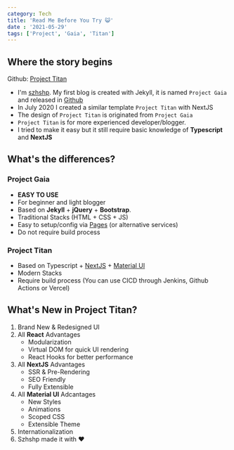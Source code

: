 ```yaml
---
category: Tech
title: 'Read Me Before You Try 😺'
date : '2021-05-29'
tags: ['Project', 'Gaia', 'Titan']
---
```



## Where the story begins

Github: [Project Titan](https://github.com/szhielelp/NextJS-BlogTemplate-ProjectTitan)

- I'm [szhshp](https://szhshp.org/). My first blog is created with Jekyll, it is named `Project Gaia` and released in [Github](https://github.com/szhielelp/JekyllTheme-ProjectGaia)
- In July 2020 I created a similar template `Project Titan` with NextJS
- The design of `Project Titan` is originated from `Project Gaia`
- `Project Titan` is for more experienced developer/blogger. 
- I tried to make it easy but it still require basic knowledge of **Typescript** and **NextJS**

## What's the differences? 

### Project Gaia

  + **EASY TO USE**
  + For beginner and light blogger
  + Based on **Jekyll** + **jQuery** + **Bootstrap**.
  + Traditional Stacks (HTML + CSS + JS)
  + Easy to setup/config via [Pages](https://pages.github.com/) (or alternative services)
  + Do not require build process

### Project Titan

- Based on Typescript + [NextJS](http://nextjs.org/) + [Material UI](https://material-ui.com/)
- Modern Stacks
- Require build process (You can use CICD through Jenkins, Github Actions or Vercel)

## What's New in Project Titan?

1. Brand New & Redesigned UI
2. All **React** Advantages 
   - Modularization
   - Virtual DOM for quick UI rendering
   - React Hooks for better performance 
3. All **NextJS** Advantages 
   - SSR & Pre-Rendering
   - SEO Friendly
   - Fully Extensible
4. All **Material UI** Adcantages
   - New Styles
   - Animations
   - Scoped CSS
   - Extensible Theme
5. Internationalization
6. Szhshp made it with ❤️
